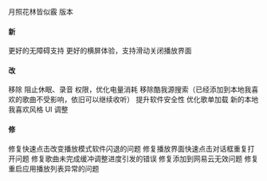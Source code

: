 月照花林皆似霰 版本

#### 新

更好的无障碍支持
更好的横屏体验，支持滑动关闭播放界面

#### 改

移除 阻止休眠、录音 权限，优化电量消耗
移除酷我源搜索（已经添加到本地我喜欢的歌曲不受影响，依旧可以继续收听）
提升软件安全性
优化歌单加载
新的本地我喜欢风格
UI 调整

#### 修

修复快速点击改变播放模式软件闪退的问题
修复播放界面快速点击对话框重复打开问题
修复歌曲未完成缓冲调整进度引发的错误
修复添加到网易云无效问题
修复重启应用播放列表异常的问题